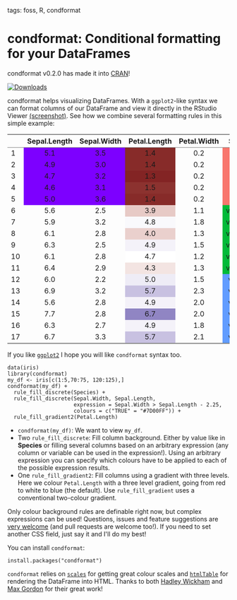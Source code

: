 tags: foss, R, condformat

# condformat: Conditional formatting for your DataFrames

condformat v0.2.0 has made it into [CRAN](https://cran.r-project.org/web/packages/condformat/index.html)!

[![Downloads](http://cranlogs.r-pkg.org/badges/condformat)](http://cran.rstudio.com/web/packages/condformat/index.html)

condformat helps visualizing DataFrames. With a `ggplot2`-like syntax we can format columns
of our DataFrame and view it directly in the RStudio Viewer
[(screenshot)](2016-03-10-condformat-release.png). See how we combine several
formatting rules in this simple example:

<table class='gmisc_table' style='border-collapse: collapse;' >
<thead>
<tr>
<th style='border-bottom: 1px solid grey; border-top: 2px solid grey;'> </th>
<th style='border-bottom: 1px solid grey; border-top: 2px solid grey; text-align: center;'>Sepal.Length</th>
<th style='border-bottom: 1px solid grey; border-top: 2px solid grey; text-align: center;'>Sepal.Width</th>
<th style='border-bottom: 1px solid grey; border-top: 2px solid grey; text-align: center;'>Petal.Length</th>
<th style='border-bottom: 1px solid grey; border-top: 2px solid grey; text-align: center;'>Petal.Width</th>
<th style='border-bottom: 1px solid grey; border-top: 2px solid grey; text-align: center;'>Species</th>
</tr>
</thead>
<tbody>
<tr>
<td style='text-align: left;'>1</td>
<td style='; background-color: #7D00FF; text-align: center;'>5.1</td>
<td style='; background-color: #7D00FF; text-align: center;'>3.5</td>
<td style='; background-color: #872B29; text-align: center;'>1.4</td>
<td style='; background-color:; text-align: center;'>0.2</td>
<td style='; background-color: #F8766D; text-align: center;'>setosa</td>
</tr>
<tr>
<td style='text-align: left;'>2</td>
<td style='; background-color: #7D00FF; text-align: center;'>4.9</td>
<td style='; background-color: #7D00FF; text-align: center;'>3.0</td>
<td style='; background-color: #872B29; text-align: center;'>1.4</td>
<td style='; background-color:; text-align: center;'>0.2</td>
<td style='; background-color: #F8766D; text-align: center;'>setosa</td>
</tr>
<tr>
<td style='text-align: left;'>3</td>
<td style='; background-color: #7D00FF; text-align: center;'>4.7</td>
<td style='; background-color: #7D00FF; text-align: center;'>3.2</td>
<td style='; background-color: #832424; text-align: center;'>1.3</td>
<td style='; background-color:; text-align: center;'>0.2</td>
<td style='; background-color: #F8766D; text-align: center;'>setosa</td>
</tr>
<tr>
<td style='text-align: left;'>4</td>
<td style='; background-color: #7D00FF; text-align: center;'>4.6</td>
<td style='; background-color: #7D00FF; text-align: center;'>3.1</td>
<td style='; background-color: #8C322F; text-align: center;'>1.5</td>
<td style='; background-color:; text-align: center;'>0.2</td>
<td style='; background-color: #F8766D; text-align: center;'>setosa</td>
</tr>
<tr>
<td style='text-align: left;'>5</td>
<td style='; background-color: #7D00FF; text-align: center;'>5.0</td>
<td style='; background-color: #7D00FF; text-align: center;'>3.6</td>
<td style='; background-color: #872B29; text-align: center;'>1.4</td>
<td style='; background-color:; text-align: center;'>0.2</td>
<td style='; background-color: #F8766D; text-align: center;'>setosa</td>
</tr>
<tr>
<td style='text-align: left;'>6</td>
<td style='; background-color: blank; text-align: center;'>5.6</td>
<td style='; background-color: blank; text-align: center;'>2.5</td>
<td style='; background-color: #E7CAC6; text-align: center;'>3.9</td>
<td style='; background-color:; text-align: center;'>1.1</td>
<td style='; background-color: #00BA38; text-align: center;'>versicolor</td>
</tr>
<tr>
<td style='text-align: left;'>7</td>
<td style='; background-color: blank; text-align: center;'>5.9</td>
<td style='; background-color: blank; text-align: center;'>3.2</td>
<td style='; background-color: #F9F9FC; text-align: center;'>4.8</td>
<td style='; background-color:; text-align: center;'>1.8</td>
<td style='; background-color: #00BA38; text-align: center;'>versicolor</td>
</tr>
<tr>
<td style='text-align: left;'>8</td>
<td style='; background-color: blank; text-align: center;'>6.1</td>
<td style='; background-color: blank; text-align: center;'>2.8</td>
<td style='; background-color: #EAD0CD; text-align: center;'>4.0</td>
<td style='; background-color:; text-align: center;'>1.3</td>
<td style='; background-color: #00BA38; text-align: center;'>versicolor</td>
</tr>
<tr>
<td style='text-align: left;'>9</td>
<td style='; background-color: blank; text-align: center;'>6.3</td>
<td style='; background-color: blank; text-align: center;'>2.5</td>
<td style='; background-color: #F4F2F9; text-align: center;'>4.9</td>
<td style='; background-color:; text-align: center;'>1.5</td>
<td style='; background-color: #00BA38; text-align: center;'>versicolor</td>
</tr>
<tr>
<td style='text-align: left;'>10</td>
<td style='; background-color: blank; text-align: center;'>6.1</td>
<td style='; background-color: blank; text-align: center;'>2.8</td>
<td style='; background-color: #FFFFFF; text-align: center;'>4.7</td>
<td style='; background-color:; text-align: center;'>1.2</td>
<td style='; background-color: #00BA38; text-align: center;'>versicolor</td>
</tr>
<tr>
<td style='text-align: left;'>11</td>
<td style='; background-color: blank; text-align: center;'>6.4</td>
<td style='; background-color: blank; text-align: center;'>2.9</td>
<td style='; background-color: #F3E4E2; text-align: center;'>4.3</td>
<td style='; background-color:; text-align: center;'>1.3</td>
<td style='; background-color: #00BA38; text-align: center;'>versicolor</td>
</tr>
<tr>
<td style='text-align: left;'>12</td>
<td style='; background-color: blank; text-align: center;'>6.0</td>
<td style='; background-color: blank; text-align: center;'>2.2</td>
<td style='; background-color: #EEECF6; text-align: center;'>5.0</td>
<td style='; background-color:; text-align: center;'>1.5</td>
<td style='; background-color: #619CFF; text-align: center;'>virginica</td>
</tr>
<tr>
<td style='text-align: left;'>13</td>
<td style='; background-color: blank; text-align: center;'>6.9</td>
<td style='; background-color: blank; text-align: center;'>3.2</td>
<td style='; background-color: #C8C1E1; text-align: center;'>5.7</td>
<td style='; background-color:; text-align: center;'>2.3</td>
<td style='; background-color: #619CFF; text-align: center;'>virginica</td>
</tr>
<tr>
<td style='text-align: left;'>14</td>
<td style='; background-color: blank; text-align: center;'>5.6</td>
<td style='; background-color: blank; text-align: center;'>2.8</td>
<td style='; background-color: #F4F2F9; text-align: center;'>4.9</td>
<td style='; background-color:; text-align: center;'>2.0</td>
<td style='; background-color: #619CFF; text-align: center;'>virginica</td>
</tr>
<tr>
<td style='text-align: left;'>15</td>
<td style='; background-color: blank; text-align: center;'>7.7</td>
<td style='; background-color: blank; text-align: center;'>2.8</td>
<td style='; background-color: #9085C3; text-align: center;'>6.7</td>
<td style='; background-color:; text-align: center;'>2.0</td>
<td style='; background-color: #619CFF; text-align: center;'>virginica</td>
</tr>
<tr>
<td style='text-align: left;'>16</td>
<td style='; background-color: blank; text-align: center;'>6.3</td>
<td style='; background-color: blank; text-align: center;'>2.7</td>
<td style='; background-color: #F4F2F9; text-align: center;'>4.9</td>
<td style='; background-color:; text-align: center;'>1.8</td>
<td style='; background-color: #619CFF; text-align: center;'>virginica</td>
</tr>
<tr>
<td style='border-bottom: 2px solid grey; text-align: left;'>17</td>
<td style='; background-color: blank; border-bottom: 2px solid grey; text-align: center;'>6.7</td>
<td style='; background-color: blank; border-bottom: 2px solid grey; text-align: center;'>3.3</td>
<td style='; background-color: #C8C1E1; border-bottom: 2px solid grey; text-align: center;'>5.7</td>
<td style='; background-color:; border-bottom: 2px solid grey; text-align: center;'>2.1</td>
<td style='; background-color: #619CFF; border-bottom: 2px solid grey; text-align: center;'>virginica</td>
</tr>
</tbody>
</table>

If you like [`ggplot2`](https://cran.r-project.org/web/packages/ggplot2/) I hope
you will like `condformat` syntax too.

    data(iris)
    library(condformat)
    my_df <- iris[c(1:5,70:75, 120:125),]
    condformat(my_df) +
      rule_fill_discrete(Species) + 
      rule_fill_discrete(Sepal.Width, Sepal.Length,
                         expression = Sepal.Width > Sepal.Length - 2.25,
                         colours = c("TRUE" = "#7D00FF")) + 
      rule_fill_gradient2(Petal.Length)

- `condformat(my_df)`: We want to view `my_df`.
- Two `rule_fill_discrete`: Fill column background.
  Either by value like in **Species** or filling several columns based on an
  arbitrary expression (any column or variable can be used in the expression!).
  Using an arbitrary expression you can specify which colours have to be applied to
  each of the possible expression results.
- One `rule_fill_gradient2`: Fill columns using a gradient with three levels.
   Here we colour `Petal.Length` with a three level gradient, going from red
   to white to blue (the default). Use `rule_fill_gradient` uses a
   conventional two-colour gradient.

Only colour background rules are definable right now, but complex expressions
can be used! Questions, issues and feature suggestions are [very welcome](https://github.com/zeehio/condformat/issues)
(and pull requests are welcome too!). If you need to set another CSS field,
just say it and I'll do my best!

You can install `condformat`:

    install.packages("condformat")

`condformat` relies on [`scales`](https://cran.r-project.org/web/packages/scales/)
for getting great colour scales and [`htmlTable`](http://gforge.se/packages/) for
rendering the DataFrame into HTML. Thanks to both [Hadley Wickham](http://hadley.nz/)
and [Max Gordon](http://gforge.se/) for their great work!


